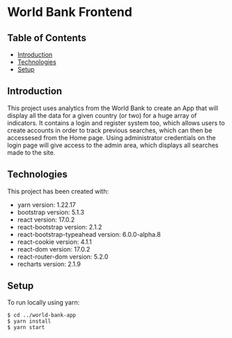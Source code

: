 # World Bank Frontend

## Table of Contents

* [Introduction](#introduction)
* [Technologies](#technologies)
* [Setup](#setup)

## Introduction

This project uses analytics from the World Bank to create an App that will display all the data for a given country (or two) for a huge array of indicators. It contains a login and register system too, which allows users to create accounts in order to track previous searches, which can then be accessesed from the Home page. Using administrator credentials on the login page will give access to the admin area, which displays all searches made to the site.


## Technologies

This project has been created with:

* yarn version: 1.22.17
* bootstrap version: 5.1.3
* react version: 17.0.2
* react-bootstrap version: 2.1.2
* react-bootstrap-typeahead version: 6.0.0-alpha.8
* react-cookie version: 4.1.1
* react-dom version: 17.0.2
* react-router-dom version: 5.2.0
* recharts version: 2.1.9

## Setup

To run locally using yarn:
```
$ cd ../world-bank-app
$ yarn install
$ yarn start
```

